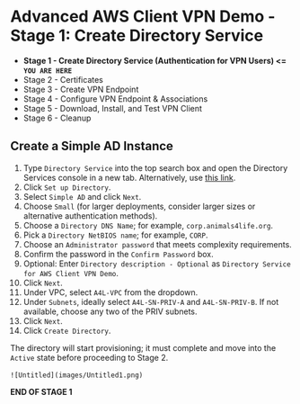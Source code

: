 # Advanced AWS Client VPN Demo - Stage 1: Create Directory Service

- **Stage 1 - Create Directory Service (Authentication for VPN Users) <= `YOU ARE HERE`**
- Stage 2 - Certificates
- Stage 3 - Create VPN Endpoint
- Stage 4 - Configure VPN Endpoint & Associations
- Stage 5 - Download, Install, and Test VPN Client
- Stage 6 - Cleanup

## Create a Simple AD Instance

1. Type `Directory Service` into the top search box and open the Directory Services console in a new tab. Alternatively, use [this link](https://console.aws.amazon.com/directoryservicev2/identity?region=us-east-1#!/directories).
2. Click `Set up Directory`.
3. Select `Simple AD` and click `Next`.
4. Choose `Small` (for larger deployments, consider larger sizes or alternative authentication methods).
5. Choose a `Directory DNS Name`; for example, `corp.animals4life.org`.
6. Pick a `Directory NetBIOS name`; for example, `CORP`.
7. Choose an `Administrator password` that meets complexity requirements.
8. Confirm the password in the `Confirm Password` box.
9. Optional: Enter `Directory description - Optional` as `Directory Service for AWS Client VPN Demo`.
10. Click `Next`.
11. Under VPC, select `A4L-VPC` from the dropdown.
12. Under `Subnets`, ideally select `A4L-SN-PRIV-A` and `A4L-SN-PRIV-B`. If not available, choose any two of the PRIV subnets.
13. Click `Next`.
14. Click `Create Directory`.

The directory will start provisioning; it must complete and move into the `Active` state before proceeding to Stage 2.

	![Untitled](images/Untitled1.png)

**END OF STAGE 1**